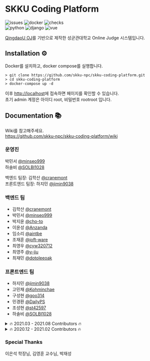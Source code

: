 # SKKU Coding Platform

![issues](https://img.shields.io/github/issues/skku-npc/skku-coding-platform)
![docker](https://img.shields.io/docker/cloud/automated/skkunpc/coding-platform)
![checks](https://img.shields.io/github/checks-status/skku-npc/skku-coding-platform/master)  
![python](https://img.shields.io/badge/Python-3.7.10-blue)
![django](https://img.shields.io/badge/Django-3.2.4-darkgreen)
![vue](https://img.shields.io/badge/Vue-2.6.11-green)

[QingdaoU OJ](https://github.com/QingdaoU/OnlineJudge)를 기반으로 제작한 성균관대학교 Online Judge 시스템입니다.

## Installation ⚙
Docker를 설치하고, docker compose를 실행합니다.

```shell
> git clone https://github.com/skku-npc/skku-coding-platform.git
> cd skku-coding-platform
> docker-compose up -d
```

이후 [http://localhost](http://localhost)에 접속하면 페이지를 확인할 수 있습니다.  
초기 admin 계정은 아이디 root, 비밀번호 rootroot 입니다.

## Documentation 📚
Wiki를 참고해주세요.  
https://github.com/skku-npc/skku-coding-platform/wiki

### 운영진
박민서 [@minseo999](https://github.com/minseo999)  
하솔비 [@SOLBI1028](https://github.com/SOLBI1028)  

백엔드 팀장: 김학산 [@cranemont](https://github.com/cranemont)  
프론트엔드 팀장: 하지민 [@jimin9038](https://github.com/jimin9038)  

### 백엔드 팀
- 김학산 [@cranemont](https://github.com/cranemont)
- 박민서 [@minseo999](https://github.com/minseo999)
- 박지윤 [@cho-to](https://github.com/cho-to)
- 이윤성 [@Anzanda](https://github.com/Anzanda)
- 임소리 [@aintbe](https://github.com/aintbe)
- 조재훈 [@joft-ware](https://github.com/joft-ware)
- 최영우 [@cyw320712](https://github.com/cyw320712)
- 최영주 [@y-jiu](https://github.com/y-jiu)
- 최재민 [@dotoleeoak](https://github.com/dotoleeoak)

### 프론트엔드 팀
- 하지민 [@jimin9038](https://github.com/jimin9038) 
- 고민채 [@Kohminchae](https://github.com/Kohminchae)
- 구성현 [@goo314](https://github.com/goo314)
- 민경환 [@DailyPS](https://github.com/DailyPS)
- 조성현 [@st42597](https://github.com/st42597)
- 하솔비 [@SOLBI1028](https://github.com/SOLBI1028)

<details>
<summary>🔥 2021.03 - 2021.08 Contributors 🔥</summary>

### 팀장
책임: 한채정 [@Jeongcc](https://github.com/Jeongcc)  
부책임: 이병현 [@22222bh](https://github.com/22222bh)  

백엔드 팀장: 이병현 [@22222bh](https://github.com/22222bh)  
프론트엔드 팀장: 하지민 [@jimin9038](https://github.com/jimin9038)  

### 백엔드 팀
- 이병현 [@22222bh](https://github.com/22222bh)
- 김학산 [@cranemont](https://github.com/cranemont)
- 박민서 [@cranemont](https://github.com/minseo999)
- 이윤성 [@Anzanda](https://github.com/Anzanda)
- 조재훈 [@joft-ware](https://github.com/joft-ware)
- 최재민 [@dotoleeoak](https://github.com/dotoleeoak)
- 홍진기 [@ghdwlsrl3229](https://github.com/ghdwlsrl3229)

### 프론트엔드 팀
- 하지민 [@jimin9038](https://github.com/jimin9038) 
- 고민채 [@Kohminchae](https://github.com/Kohminchae)
- 민경환 [@DailyPS](https://github.com/DailyPS)
- 최영주 [@y-jiu](https://github.com/y-jiu)
- 하솔비 [@SOLBI1028](https://github.com/SOLBI1028)
</details>

<details>
<summary>🔥 2020.12 - 2021.02 Contributors 🔥</summary>

### 팀장
책임: 한채정 [@Jeongcc](https://github.com/Jeongcc)  
부책임: 이병현 [@22222bh](https://github.com/22222bh)  

백엔드 팀장: 최재민 [@dotoleeoak](https://github.com/dotoleeoak)  
프론트엔드 팀장: 김주영 [@illuminoplanet](https://github.com/illuminoplanet)  

### 백엔드 팀
- 남승민 [@nhjbest22](https://github.com/nhjbest22)
- 송영욱 [@Just4Study](https://github.com/Just4Study)
- 이병현 [@22222bh](https://github.com/22222bh)
- 최재민 [@dotoleeoak](https://github.com/dotoleeoak)
- 한채정 [@Jeongcc](https://github.com/Jeongcc)

### 프론트엔드 팀
- 김주영 [@illuminoplanet](https://github.com/illuminoplanet)
- 박민서 [@minseo999](https://github.com/minseo999)
- 서강민 [@kangrnin](https://github.com/kangrnin)
- 이병현 [@22222bh](https://github.com/22222bh)
- 이석현 [@shlee7131](https://github.com/shlee7131)
- 이용욱 [@yongwookLee](https://github.com/yongwookLee)
- 하솔비 [@SOLBI1028](https://github.com/SOLBI1028)
- 한채정 [@Jeongcc](https://github.com/Jeongcc)
</details>

### Special Thanks
이은석 학장님, 김영훈 교수님, 박재성

